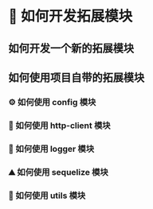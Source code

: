 # 🔩 如何开发拓展模块

## 如何开发一个新的拓展模块

## 如何使用项目自带的拓展模块
### ⚙ 如何使用 config 模块
### 📮 如何使用 http-client 模块
### 📝 如何使用 logger 模块
### ⛰ 如何使用 sequelize 模块
### 🔧 如何使用 utils 模块